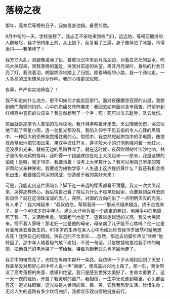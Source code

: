 # 落榜之夜

那年，高考后等榜的日子，我如置身油锅，备受煎熬。 

8月中旬的一天，学校张榜了，我忐忑不安地来到校门口，远远地，等榜前拥挤的人群散尽，我才悄悄走上前，从上到下，反复看了三遍，身子像掉进了冰窟，冷得发抖——我落榜了！ 

我方寸大乱，双腿像灌满了铅，昏昏沉沉中来到月亮湖边，对着白茫茫的湖水，呜呜大哭起来，哭我落榜的羞耻，哭我对前途的失望。离开月亮湖时，身后的村舍已亮了灯。我流着泪，糊里糊涂地踏上了归程。顺着崎岖的小路，我一个劲地走。一人多高的玉米随风沙沙作响，我的心情更加忧郁。 

夜幕，严严实实地降临了！ 

我不知走向什么地方，更不知如何才能走回家门。面对夜朦朦空寂寂的山道，我想到倚门而望的妈妈，心中的伤痛又阵阵袭来：我回去如何面对含辛茹苦，巴望听到红榜高中喜讯的父母亲？我忽然想到了一个字：死！死可以洗去耻辱，洗去忧伤。 

前面就是那座令人害怕的荒岭坟地，我汗淋淋咬着牙走去。天公陪我忧伤，哭泣似地下起了零星小雨，连一丝星光都没有，我陷入伸手不见五指的令人心悸的黑暗中，一种巨大的恐怖突然攫住我的心。惊慌中，我忽然想起挎包中的手电筒，像捞救命草似地把它掏出来，用双手摁住开关，莲子般大小的灯泡勉强闪着一丝红火，还没发出光来，就被无边的黑暗吞噬了。就在这时候，夜风吹得树叶沙沙地响，林子里传来乌鸦的怪叫，我吓得一个趔趄跌倒在地上大哭起来——原来，我是这样的怕死！是呀，我才18岁，我要活着！没考上大学算什么？我可以用自己学来的知识帮助父亲种果树，我要成为植物学家！人生遇上这点挫折算什么？我还有机会扬帆出击，我要接受命运的挑战，创造属于我的美好未来！ 

可是，我能走出这片黑暗么？脚下连一米远的距离都看不清楚。我又一次大哭起来，哭得那样伤心。我后悔自己看了榜后为什么不趁早赶回家，而要躲到湖畔去顾影自怜？就在这泪珠滚滚的当儿，突然，对面的方向闪出了一点明明灭灭的光亮，有人来了！我大喊起来：“叔叔伯伯，帮帮我呀——”那光点越来越近，终于走拢来了。是一个40来岁的中年人，满头大汗地背着一个病重的老妇，他用手中的电筒照了我一下，又满脸焦急、喘着粗气地走了。望着越走越远的光亮，我又大哭起来。怪不着人家呀！那老妇一定是他的母亲，母亲病了儿子能不心焦吗？他一定是背着母亲去看医生的。60多岁的生命在亲人心中尚如此珍贵我18岁居然可耻地想去死！我哭自己的懦弱，哭自己的不负责任……忽然，那远去的脚步声又“咚咚”地转回了，那中年人喘着粗气放下老妇，不说一句话，只是敏捷地接过我手中的电筒，把他自己的电池换了一节给我，接着背起老妇头也不回地走了。 

我手中的电筒亮了，光柱在黑暗中辟开一条路，我仿佛一下子从地狱回到了天堂！我甚至没对那好心的中年人说一声“谢谢”，便高高兴兴地上路了。那一刻，我全然没了高考落榜的失意、悲痛和绝望，我只是感到世界太美好了，生命太重要了。这一天一夜的经历，开启了我灵魂的窗户。我相信，一生中无论走到哪里，心头都会有这一道光柱照耀，这光柱是人世间的真、善、美，它教我热爱生活、珍惜生命；无论人生的道路有多少坎坷曲折，我都会乐观自信地挺身前行。
 